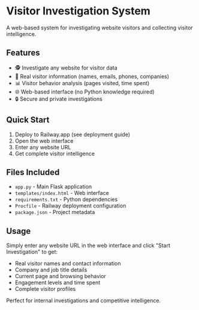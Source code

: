 # Visitor Investigation System

A web-based system for investigating website visitors and collecting visitor intelligence.

## Features

- 🕵️ Investigate any website for visitor data
- 👤 Real visitor information (names, emails, phones, companies)
- 📊 Visitor behavior analysis (pages visited, time spent)
- 🌐 Web-based interface (no Python knowledge required)
- 🔒 Secure and private investigations

## Quick Start

1. Deploy to Railway.app (see deployment guide)
2. Open the web interface
3. Enter any website URL
4. Get complete visitor intelligence

## Files Included

- `app.py` - Main Flask application
- `templates/index.html` - Web interface
- `requirements.txt` - Python dependencies
- `Procfile` - Railway deployment configuration
- `package.json` - Project metadata

## Usage

Simply enter any website URL in the web interface and click "Start Investigation" to get:

- Real visitor names and contact information
- Company and job title details
- Current page and browsing behavior
- Engagement levels and time spent
- Complete visitor profiles

Perfect for internal investigations and competitive intelligence.

